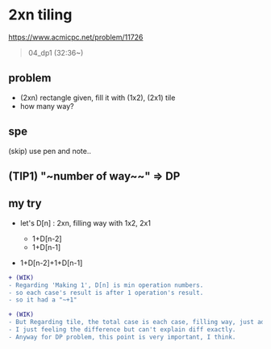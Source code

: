 # 2xn tiling

<https://www.acmicpc.net/problem/11726>

> 04_dp1 (32:36~)


## problem
- (2xn) rectangle given, fill it with (1x2), (2x1) tile
- how many way?

## spe
(skip) use pen and note..

## (TIP1) "~number of way~~" => DP

## my try
- let's D[n] : 2xn, filling way with 1x2, 2x1
  - 1+D[n-2]
  - 1+D[n-1]

- 1+D[n-2]+1+D[n-1]

``` diff
+ (WIK)
- Regarding 'Making 1', D[n] is min operation numbers.
- so each case's result is after 1 operation's result.
- so it had a "~+1"

+ (WIK)
- But Regarding tile, the total case is each case, filling way, just add.
- I just feeling the difference but can't explain diff exactly.
- Anyway for DP problem, this point is very important, I think.
```
